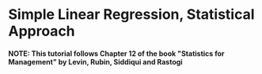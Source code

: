 # Simple Linear Regression, Statistical Approach
#### NOTE: This tutorial follows Chapter 12 of the book "Statistics for Management" by Levin, Rubin, Siddiqui and Rastogi

